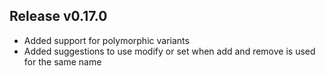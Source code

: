 ## Release v0.17.0

- Added support for polymorphic variants
- Added suggestions to use modify or set when add and remove is used for the same name

